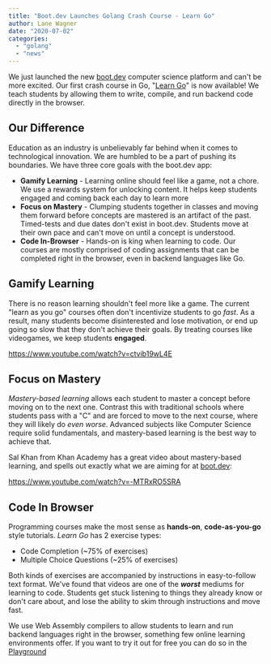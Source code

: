 ```yaml
---
title: "Boot.dev Launches Golang Crash Course - Learn Go"
author: Lane Wagner
date: "2020-07-02"
categories:
  - "golang"
  - "news"
---
```


We just launched the new [boot.dev](https://www.boot.dev/) computer science platform and can't be more excited. Our first crash course in Go, "[Learn Go](https://www.boot.dev/courses/learn-golang)" is now available! We teach students by allowing them to write, compile, and run backend code directly in the browser.

## Our Difference

Education as an industry is unbelievably far behind when it comes to technological innovation. We are humbled to be a part of pushing its boundaries. We have three core goals with the boot.dev app:

- **Gamify Learning** - Learning online should feel like a game, not a chore. We use a rewards system for unlocking content. It helps keep students engaged and coming back each day to learn more
- **Focus on Mastery** - Clumping students together in classes and moving them forward before concepts are mastered is an artifact of the past. Timed-tests and due dates don't exist in boot.dev. Students move at their own pace and can't move on until a concept is understood.
- **Code In-Browser** \- Hands-on is king when learning to code. Our courses are mostly comprised of coding assignments that can be completed right in the browser, even in backend languages like Go.

## Gamify Learning

There is no reason learning shouldn't feel more like a game. The current "learn as you go" courses often don't incentivize students to go _fast_. As a result, many students become disinterested and lose motivation, or end up going so slow that they don't achieve their goals. By treating courses like videogames, we keep students **engaged**.

https://www.youtube.com/watch?v=ctvib19wL4E

## Focus on Mastery

_Mastery-based learning_ allows each student to master a concept before moving on to the next one. Contrast this with traditional schools where students pass with a "C" and are forced to move to the next course, where they will likely do _even worse_. Advanced subjects like Computer Science require solid fundamentals, and mastery-based learning is the best way to achieve that.

Sal Khan from Khan Academy has a great video about mastery-based learning, and spells out exactly what we are aiming for at [boot.dev](https://www.boot.dev/):

https://www.youtube.com/watch?v=-MTRxRO5SRA

## Code In Browser

Programming courses make the most sense as **hands-on**, **code-as-you-go** style tutorials. _Learn Go_ has 2 exercise types:

- Code Completion (~75% of exercises)
- Multiple Choice Questions (~25% of exercises)

Both kinds of exercises are accompanied by instructions in easy-to-follow text format. We've found that videos are one of the _**worst**_ mediums for learning to code. Students get stuck listening to things they already know or don't care about, and lose the ability to skim through instructions and move fast.

We use Web Assembly compilers to allow students to learn and run backend languages right in the browser, something few online learning environments offer. If you want to try it out for free you can do so in the [Playground](https://www.boot.dev/playground/go)
